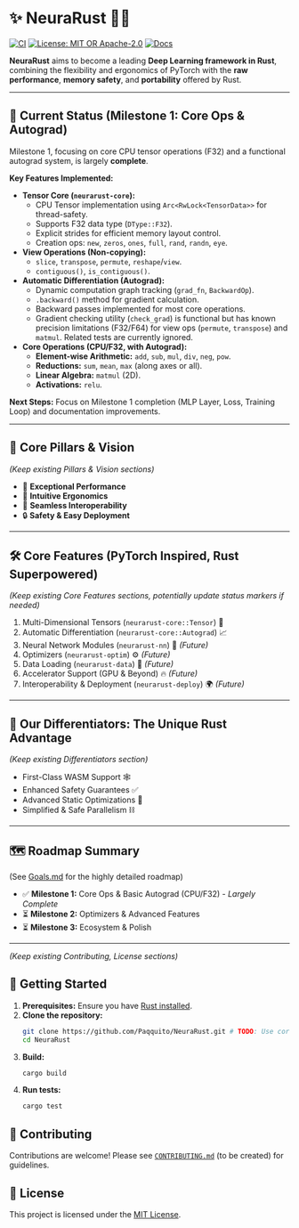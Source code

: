# ✨ NeuraRust 🦀🧠

[![CI](https://github.com/nebulyts/neurarust/actions/workflows/ci.yml/badge.svg)](https://github.com/nebulyts/neurarust/actions/workflows/ci.yml)
[![License: MIT OR Apache-2.0](https://img.shields.io/badge/License-MIT%2FApache--2.0-blue)](https://opensource.org/licenses/MIT)
[![Docs](https://docs.rs/neurarust-core/badge.svg)](https://docs.rs/neurarust-core) <!-- TODO: Update link when published -->

**NeuraRust** aims to become a leading **Deep Learning framework in Rust**, combining the flexibility and ergonomics of PyTorch with the **raw performance**, **memory safety**, and **portability** offered by Rust.

---

## 🚀 Current Status (Milestone 1: Core Ops & Autograd)

Milestone 1, focusing on core CPU tensor operations (F32) and a functional autograd system, is largely **complete**.

**Key Features Implemented:**

*   **Tensor Core (`neurarust-core`):**
    *   CPU Tensor implementation using `Arc<RwLock<TensorData>>` for thread-safety.
    *   Supports F32 data type (`DType::F32`).
    *   Explicit strides for efficient memory layout control.
    *   Creation ops: `new`, `zeros`, `ones`, `full`, `rand`, `randn`, `eye`.
*   **View Operations (Non-copying):**
    *   `slice`, `transpose`, `permute`, `reshape`/`view`.
    *   `contiguous()`, `is_contiguous()`.
*   **Automatic Differentiation (Autograd):**
    *   Dynamic computation graph tracking (`grad_fn`, `BackwardOp`).
    *   `.backward()` method for gradient calculation.
    *   Backward passes implemented for most core operations.
    *   Gradient checking utility (`check_grad`) is functional but has known precision limitations (F32/F64) for view ops (`permute`, `transpose`) and `matmul`. Related tests are currently ignored.
*   **Core Operations (CPU/F32, with Autograd):**
    *   **Element-wise Arithmetic:** `add`, `sub`, `mul`, `div`, `neg`, `pow`.
    *   **Reductions:** `sum`, `mean`, `max` (along axes or all).
    *   **Linear Algebra:** `matmul` (2D).
    *   **Activations:** `relu`.

**Next Steps:** Focus on Milestone 1 completion (MLP Layer, Loss, Training Loop) and documentation improvements.

---

## 🎯 Core Pillars & Vision

*(Keep existing Pillars & Vision sections)*
*   🚀 **Exceptional Performance**
*   🤝 **Intuitive Ergonomics**
*   🔄 **Seamless Interoperability**
*   🔒 **Safety & Easy Deployment**

---

## 🛠️ Core Features (PyTorch Inspired, Rust Superpowered)

*(Keep existing Core Features sections, potentially update status markers if needed)*
1.  Multi-Dimensional Tensors (`neurarust-core::Tensor`) 📐
2.  Automatic Differentiation (`neurarust-core::Autograd`) 📈
3.  Neural Network Modules (`neurarust-nn`) 🧩 *(Future)*
4.  Optimizers (`neurarust-optim`) ⚙️ *(Future)*
5.  Data Loading (`neurarust-data`) 💾 *(Future)*
6.  Accelerator Support (GPU & Beyond) 🔥 *(Future)*
7.  Interoperability & Deployment (`neurarust-deploy`) 🌍 *(Future)*

---

## 💎 Our Differentiators: The Unique Rust Advantage

*(Keep existing Differentiators section)*
*   First-Class WASM Support 🕸️
*   Enhanced Safety Guarantees ✅
*   Advanced Static Optimizations 🚀
*   Simplified & Safe Parallelism ⛓️

---

## 🗺️ Roadmap Summary

(See [Goals.md](./Goals.md) for the highly detailed roadmap)

*   ✅ **Milestone 1:** Core Ops & Basic Autograd (CPU/F32) - *Largely Complete*
*   ⏳ **Milestone 2:** Optimizers & Advanced Features
*   ⏳ **Milestone 3:** Ecosystem & Polish

---

*(Keep existing Contributing, License sections)*

## 🚀 Getting Started

1.  **Prerequisites:** Ensure you have [Rust installed](https://www.rust-lang.org/tools/install).
2.  **Clone the repository:**
    ```bash
    git clone https://github.com/Paqquito/NeuraRust.git # TODO: Use correct URL
    cd NeuraRust
    ```
3.  **Build:**
    ```bash
    cargo build
    ```
4.  **Run tests:**
    ```bash
    cargo test
    ```

## 🤝 Contributing

Contributions are welcome! Please see [`CONTRIBUTING.md`](CONTRIBUTING.md) (to be created) for guidelines.

## 📜 License

This project is licensed under the [MIT License](LICENSE). 